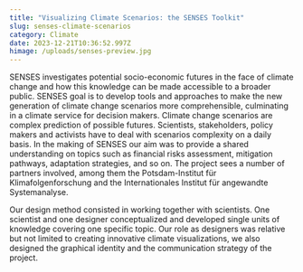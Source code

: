 ```yaml
---
title: "Visualizing Climate Scenarios: the SENSES Toolkit"
slug: senses-climate-scenarios
category: Climate
date: 2023-12-21T10:36:52.997Z
himage: /uploads/senses-preview.jpg
---
```

SENSES investigates potential socio-economic futures in the face of climate change and how this knowledge can be made accessible to a broader public. SENSES goal is to develop tools and approaches to make the new generation of climate change scenarios more comprehensible, culminating in a climate service for decision makers. Climate change scenarios are complex prediction of possible futures. Scientists, stakeholders, policy makers and activists have to deal with scenarios complexity on a daily basis. In the making of SENSES our aim was to provide a shared understanding on topics such as financial risks assessment, mitigation pathways, adaptation strategies, and so on. The project sees a number of partners involved, among them the Potsdam-Institut für Klimafolgenforschung and the Internationales Institut für angewandte Systemanalyse.

Our design method consisted in working together with scientists. One scientist and one designer conceptualized and developed single units of knowledge covering one specific topic. Our role as designers was relative but not limited to creating innovative climate visualizations, we also designed the graphical identity and the communication strategy of the project.